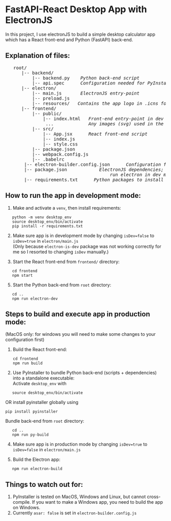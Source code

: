 # FastAPI-React Desktop App with ElectronJS 

In this project, I use electronJS to build a simple desktop calculator app which has a React front-end and Python (FastAPI) back-end. 

## Explanation of files: 

<pre>
   root/ 
      |-- backend/ 
          |-- backend.py    <em>Python back-end script</em>
          |-- api.spec      <em>Configuration needed for PyInstaller</em>
      |-- electron/
          |-- main.js       <em>ElectronJS entry-point</em>
          |-- preload.js   
          |-- resources/   <em>Contains the app logo in .icns format for MacOS (change to.ico for Windows) </em>
      |-- frontend/
          |-- public/
              |-- index.html   <em>Front-end entry-point in dev mode</em>
               ...             <em>Any images (svg) used in the front-end</em>
          |-- src/
              |-- App.jsx      <em>React front-end script</em>
              |-- index.js
              |-- style.css    
          |-- package.json
          |-- webpack.config.js
          |-- .babelrc
       |-- electron-builder.config.json      <em>Configuration for electron-builder</em>
       |-- package.json            <em>ElectronJS dependencies; scripts to install python requirements (py-install), bundle back-end (py-build), 
                                       run electron in dev mode (electron-dev) and build electron app) (electron-build </em>
       |-- requirements.txt      <em>Python packages to install (preferrably in a venv) </em> 
</pre>

  


## How to run the app in development mode: 

1. Make and activate a `venv`, then install requirements: <br/>
```
   python -m venv desktop_env
   source desktop_env/bin/activate
   pip install -r requirements.txt
```

2. Make sure app is in development mode by changing `isDev=false` to `isDev=true` in `electron/main.js`<br/>
   (Only because `electron-is-dev` package was not working correctly for me so I resorted to changing `isDev` manually.)
   
4. Start the React front-end from `frontend/` directory:<br/>
```
   cd frontend
   npm start
```
   
5. Start the Python back-end from `root` directory:
```
   cd ..
   npm run electron-dev
```
   

## Steps to build and execute app in production mode: 
(MacOS only: for windows you will need to make some changes to your configuration first)

1. Build the React front-end:<br/>
   ```
   cd frontend
   npm run build
   ```
   
3. Use PyInstaller to bundle Python back-end (scripts + dependencies) into a standalone executable:<br/>
Activate `desktop_env` with
```
   source desktop_env/bin/activate
```
 OR install pyinstaller globally using
 ```
 pip install pyinstaller
```
Bundle back-end from `root` directory:
```
   cd ..
   npm run py-build
```

4. Make sure app is in production mode by changing `isDev=true` to `isDev=false` in `electron/main.js`<br/>


5. Build the Electron app:<br/>
```
   npm run electron-build
```

## Things to watch out for: 

1. PyInstaller is tested on MacOS, Windows and Linux, but cannot cross-compile. If you want to make a Windows app, you need to build the app on Windows.
2. Currently `asar: false` is set in `electron-builder.config.js`
